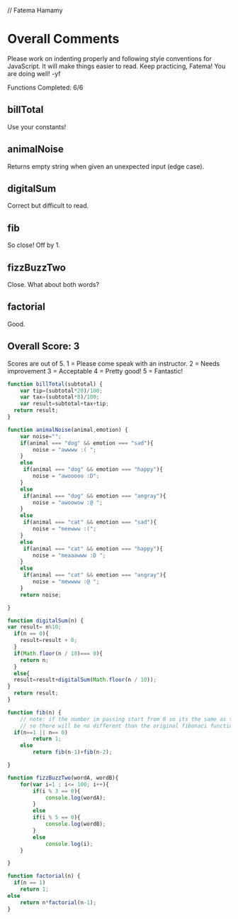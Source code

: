 // Fatema Hamamy

# Overall Comments
Please work on indenting properly and following style conventions for JavaScript. It will make things easier to read.
Keep practicing, Fatema! You are doing well! -yf

Functions Completed: 6/6

## billTotal
Use your constants!

## animalNoise
Returns empty string when given an unexpected input (edge case).

## digitalSum
Correct but difficult to read.

## fib
So close! Off by 1.

## fizzBuzzTwo
Close. What about both words?

## factorial
Good.

## Overall Score: 3

Scores are out of 5.
1 = Please come speak with an instructor.
2 = Needs improvement
3 = Acceptable
4 = Pretty good!
5 = Fantastic!

```js
function billTotal(subtotal) {
	var tip=(subtotal*20)/100;
	var tax=(subtotal*8)/100;
	var result=subtotal+tax+tip;
  return result;
}

function animalNoise(animal,emotion) {
	var noise="";
	if(animal === "dog" && emotion === "sad"){
		noise = "awwww :( ";
	}
	else
	 if(animal === "dog" && emotion === "happy"){
		noise = "awooooo :D";
	}
	else
	 if(animal === "dog" && emotion === "angray"){
		noise = "awoowow :@ ";
	}
	else
	 if(animal === "cat" && emotion === "sad"){
		noise = "meewww :(";
	}
	else
	 if(animal === "cat" && emotion === "happy"){
		noise = "meaaawww :D ";
	}
	else
	 if(animal === "cat" && emotion === "angray"){
		noise = "mewwww :@ ";
	}
	return noise;

}

function digitalSum(n) {
var result= n%10;
  if(n == 0){
  	result=result + 0;
  }
  if(Math.floor(n / 10)=== 0){
  	return n;
  }
  else{
  result=result+digitalSum(Math.floor(n / 10));
}
  return result;
}

function fib(n) {
	// note: if the number im passing start from 0 so its the same as the fibbonaci of that number,
	// so there will be no different than the original fibonaci function
  if(n==1 || n== 0)
		return 1;
	else
		return fib(n-1)+fib(n-2);

}

function fizzBuzzTwo(wordA, wordB){
	for(var i=1 ; i<= 100; i++){
		if(i % 3 == 0){
			console.log(wordA);
		}
		else
		if(i % 5 == 0){
			console.log(wordB);
		}
		else
			console.log(i);
	}

}

function factorial(n) {
  if(n == 1)
	return 1;  
else
	return n*factorial(n-1);
}

```
